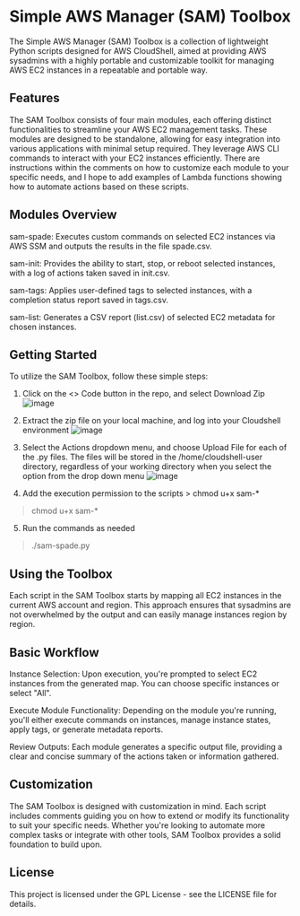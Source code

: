 # Simple AWS Manager (SAM) Toolbox

The Simple AWS Manager (SAM) Toolbox is a collection of lightweight Python scripts designed for AWS CloudShell, aimed at providing AWS sysadmins with a highly portable and customizable toolkit for managing AWS EC2 instances in a repeatable and portable way.

## Features
The SAM Toolbox consists of four main modules, each offering distinct functionalities to streamline your AWS EC2 management tasks. These modules are designed to be standalone, allowing for easy integration into various applications with minimal setup required. They leverage AWS CLI commands to interact with your EC2 instances efficiently. There are instructions within the comments on how to customize each module to your specific needs, and I hope to add examples of Lambda functions showing how to automate actions based on these scripts.

## Modules Overview

sam-spade: Executes custom commands on selected EC2 instances via AWS SSM and outputs the results in the file spade.csv.

sam-init: Provides the ability to start, stop, or reboot selected instances, with a log of actions taken saved in init.csv.

sam-tags: Applies user-defined tags to selected instances, with a completion status report saved in tags.csv.

sam-list: Generates a CSV report (list.csv) of selected EC2 metadata for chosen instances.


## Getting Started

To utilize the SAM Toolbox, follow these simple steps:

1. Click on the <> Code button in the repo, and select Download Zip
   ![image](https://github.com/NIA-cnewton/sam-toolbox/assets/140832515/23dc54dd-7f38-430c-9fe0-a3a07b604c51)
 
2. Extract the zip file on your local machine, and log into your Cloudshell environment
![image](https://github.com/NIA-cnewton/sam-toolbox/assets/140832515/24c335cc-7df3-4997-bd8b-1da9df781652)

3. Select the Actions dropdown menu, and choose Upload File for each of the .py files. The files will be stored in the /home/cloudshell-user directory, regardless of your working directory when you select the option from the drop down menu 
![image](https://github.com/NIA-cnewton/sam-toolbox/assets/140832515/30280e3d-cc90-4eac-9a3c-bdb52e0cfe98)

4. Add the execution permission to the scripts > chmod u+x sam-*
> chmod u+x sam-*
5. Run the commands as needed
> ./sam-spade.py

## Using the Toolbox

Each script in the SAM Toolbox starts by mapping all EC2 instances in the current AWS account and region. This approach ensures that sysadmins are not overwhelmed by the output and can easily manage instances region by region.

## Basic Workflow

Instance Selection: Upon execution, you're prompted to select EC2 instances from the generated map. You can choose specific instances or select "All".

Execute Module Functionality: Depending on the module you're running, you'll either execute commands on instances, manage instance states, apply tags, or generate metadata reports.

Review Outputs: Each module generates a specific output file, providing a clear and concise summary of the actions taken or information gathered.

## Customization

The SAM Toolbox is designed with customization in mind. Each script includes comments guiding you on how to extend or modify its functionality to suit your specific needs. Whether you're looking to automate more complex tasks or integrate with other tools, SAM Toolbox provides a solid foundation to build upon.

## License
This project is licensed under the GPL License - see the LICENSE file for details.
